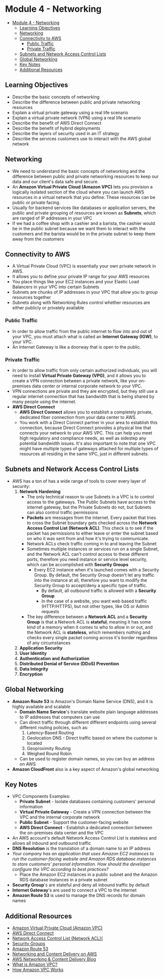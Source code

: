 # Module 4 - Networking

- [Module 4 - Networking](#module-4---networking)
  - [Learning Objectives](#learning-objectives)
  - [Networking](#networking)
  - [Connectivity to AWS](#connectivity-to-aws)
    - [Public Traffic](#public-traffic)
    - [Private Traffic](#private-traffic)
  - [Subnets and Network Access Control Lists](#subnets-and-network-access-control-lists)
  - [Global Networking](#global-networking)
  - [Key Notes](#key-notes)
  - [Additional Resources](#additional-resources)

## Learning Objectives

- Describe the basic concepts of networking
- Describe the difference between public and private networking resources
- Explain a virtual private gateway using a real life scenario
- Explain a virtual private network (VPN) using a real life scenario
- Describe the benefit of AWS Direct Connect
- Describe the benefit of hybrid deployments
- Describe the layers of security used in an IT strategy
- Describe the services customers use to interact with the AWS global network

## Networking

- We need to understand the basic concepts of networking and the difference between public and private networking resources to keep our data and our client's data safe and secure.
- An **Amazon Virtual Private Cloud (Amazon VPC)** lets you provision a logically isolated section of the cloud where you can launch AWS resources in a virtual network that you define.  These resources can be public or private facing.
- Usually for backend services like databases or application servers, the public and private grouping of resources are known as **Subnets**, which are ranged of IP addresses in your VPC
- If we had a coffee shop with a cashier and a barista, the cashier would be in the public subnet because we want them to interact with the customers and the barista would be in the private subnet to keep them away from the customers

## Connectivity to AWS

- A Virtual Private Cloud (VPC) is essentially your own private network in AWS.
- It allows you to define your private IP range for your AWS resources
- You place things like your EC2 instances and your Elastic Load Balancers in your VPC into certain Subnets
- Subnets are chunks of IP addresses in your VPC that allow you to group resources together
- Subnets along with Networking Rules control whether resources are either publicly or privately available

### Public Traffic

- In order to allow traffic from the public internet to flow into and out of your VPC, you must attach what is called an **Internet Gateway (IGW)**, to your VPC.
- An Internet Gateway is like a doorway that is open to the public.

### Private Traffic

- In order to allow traffic from only certain authorized individuals, you will need to install **Virtual Private Gateway (VPG)**, and it allows you to create a VPN connection between a private network, like your on-premises data center or internal corporate network to your VPC.
- VPN connections are private and they are encrypted, but they still use a regular internet connection that has bandwidth that is being shared by many people using the internet.
- **AWS Direct Connect**
  - **AWS Direct Connect** allows you to establish a completely private, dedicated fiber connection from your data center to AWS. 
  - You work with a Direct Connect partner in your area to establish this connection, because Direct Connect provides a physical line that connects your network to your AWS VPC. This can help you meet high regulatory and compliance needs, as well as sidestep any potential bandwidth issues. It's also important to note that one VPC might have multiple types of gateways attached for multiple types of resources all residing in the same VPC, just in different subnets.

## Subnets and Network Access Control Lists

- AWS has a ton of has a wide range of tools to cover every layer of security:
  1. **Network Hardening**
     - The only technical reason to use Subnets in a VPC is to control access to the gateways.  The Public Subnets have access to the internet gateway, but the Private Subnets do not, but Subnets can also control traffic permissions
     - **Packets** are messages from the internet.  Every packet that tries to cross the Subnet boundary gets checked across the **Network Access Control List (Network ACL)**.  This check is to see if the packet has permissions to either leave or enter the subnet based on who it was sent from and how it's trying to communicate.
     - Network ACLs check traffic coming in to and leaving the Subnet
     - Sometimes multiple instances or services run on a single Subnet, and the Network ACL can't control access to these different ports, therefore you need instance or service level security, which can be accomplished with **Security Groups**
       - Every EC2 instance when it's launched comes with a Security Group.  By default, the Security Group doesn't let any traffic into the instance at all, therefore you want to modify the Security Group to accept/deny a specific type of traffic.
         - By default, all outbound traffic is allowed with a **Security Group**
         - In the case of a website, you want web based traffic (HTTP/HTTPS), but not other types, like OS or Admin requests
     - The key difference between a **Network ACL** and a **Security Group** is that a Network ACL is **stateful**, meaning it has some kind of a memory when it comes to who to allow in or out, and the Network ACL is **stateless**, which remembers nothing and checks every single packet coming across it's border regardless of any circumstances
  2. **Application Security**
  3. **User Identity**
  4. **Authentication and Authorization**
  5. **Distributed Denial of Service (DDoS) Prevention**
  6. **Data Integrity**
  7. **Encryption**

## Global Networking

- **Amazon Route 53** is Amazon's Domain Name Service (DNS), and it is highly available and scalable
  - **Domain Name Service**'s translate website plain language addresses to IP addresses that computers can use
  - Can direct traffic through different different endpoints using several different routing policies, such as:
    1. Latency-Based Routing
    2. Geolocation DNS - Direct traffic based on where the customer is located
    3. Geoproximity Routing
    4. Weighed Round Robin
  - Can be used to register domain names, so you can buy an address on AWS
- **Amazon CloudFront** also is a key aspect of Amazon's global networking

## Key Notes

- VPC Components Examples:
  - **Private Subnet** - Isolate databases containing customers' personal information
  - **Virtual Private Gateway** - Create a VPN connection between the VPC and the internal corporate network
  - **Public Subnet** - Support the customer-facing website
  - **AWS Direct Connect** - Establish a dedicated connection between the on-premises data center and the VPC
- An AWS account's default Network Access Control List is stateless and allows all inbound and outbound traffic
- **DNS Resolution** is the translation of a domain name to an IP address
- *Your company has an application that uses Amazon EC2 instances to run the customer-facing website and Amazon RDS database instances to store customers’ personal information. How should the developer configure the VPC according to best practices?*
  - Place the Amazon EC2 instances in a public subnet and the Amazon RDS database instances in a private subnet
- **Security Group**'s are stateful and deny all inbound traffic by default
- **Internet Gateway**'s are used to connect a VPC to the internet
- **Amazon Route 53** is used to manage the DNS records for domain names

## Additional Resources

- [Amazon Virtual Private Cloud (Amazon VPC)](https://aws.amazon.com/vpc/)
- [AWS Direct Connect](https://aws.amazon.com/directconnect/)
- [Network Access Control List (Network ACL)(](https://docs.aws.amazon.com/vpc/latest/userguide/vpc-network-acls.html)
- [Security Groups](https://docs.aws.amazon.com/vpc/latest/userguide/VPC_SecurityGroups.html)
- [Amazon Route 53](https://aws.amazon.com/route53)
- [Networking and Content Delivery on AWS](https://aws.amazon.com/products/networking)
- [AWS Networking & Content Delivery Blog](https://aws.amazon.com/blogs/networking-and-content-delivery/)
- [What is Amazon VPC?](https://docs.aws.amazon.com/vpc/latest/userguide/what-is-amazon-vpc.html)
- [How Amazon VPC Works](https://docs.aws.amazon.com/vpc/latest/userguide/how-it-works.html)